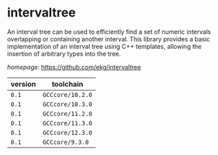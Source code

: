 # intervaltree

An interval tree can be used to efficiently find a set of numeric intervals  overlapping or containing another interval. This library provides a basic implementation of an  interval tree using C++ templates, allowing the insertion of arbitrary types into the tree.

*homepage*: <https://github.com/ekg/intervaltree>

version | toolchain
--------|----------
``0.1`` | ``GCCcore/10.2.0``
``0.1`` | ``GCCcore/10.3.0``
``0.1`` | ``GCCcore/11.2.0``
``0.1`` | ``GCCcore/11.3.0``
``0.1`` | ``GCCcore/12.3.0``
``0.1`` | ``GCCcore/9.3.0``
